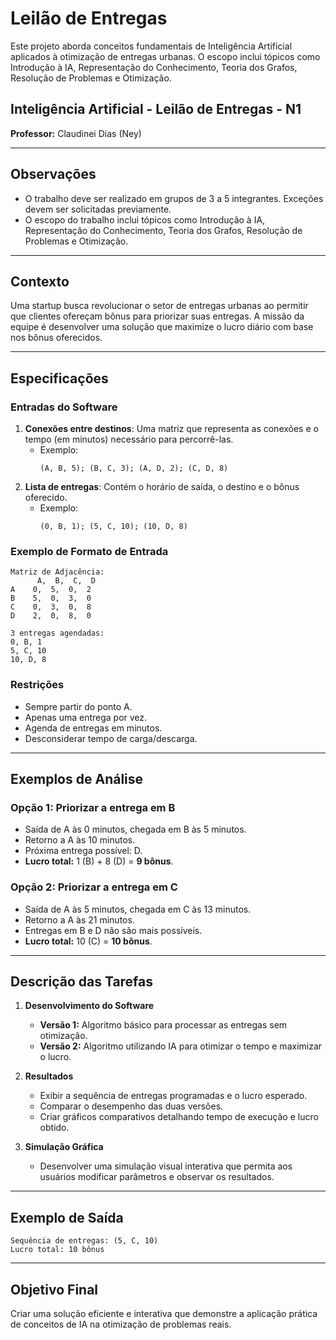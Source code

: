 # Leilão de Entregas

Este projeto aborda conceitos fundamentais de Inteligência Artificial aplicados à otimização de entregas urbanas. O escopo inclui tópicos como Introdução à IA, Representação do Conhecimento, Teoria dos Grafos, Resolução de Problemas e Otimização.

## Inteligência Artificial - Leilão de Entregas - N1

**Professor:** Claudinei Dias (Ney)

---

## Observações

- O trabalho deve ser realizado em grupos de 3 a 5 integrantes. Exceções devem ser solicitadas previamente.
- O escopo do trabalho inclui tópicos como Introdução à IA, Representação do Conhecimento, Teoria dos Grafos, Resolução de Problemas e Otimização.

---

## Contexto

Uma startup busca revolucionar o setor de entregas urbanas ao permitir que clientes ofereçam bônus para priorizar suas entregas. A missão da equipe é desenvolver uma solução que maximize o lucro diário com base nos bônus oferecidos.

---

## Especificações

### Entradas do Software

1. **Conexões entre destinos**: Uma matriz que representa as conexões e o tempo (em minutos) necessário para percorrê-las.
    - Exemplo:
      ```
      (A, B, 5); (B, C, 3); (A, D, 2); (C, D, 8)
      ```
2. **Lista de entregas**: Contém o horário de saída, o destino e o bônus oferecido.
    - Exemplo:
      ```
      (0, B, 1); (5, C, 10); (10, D, 8)
      ```

### Exemplo de Formato de Entrada

```
Matriz de Adjacência:
      A,  B,  C,  D
A    0,  5,  0,  2
B    5,  0,  3,  0
C    0,  3,  0,  8
D    2,  0,  8,  0

3 entregas agendadas:
0, B, 1
5, C, 10
10, D, 8
```

### Restrições

- Sempre partir do ponto A.
- Apenas uma entrega por vez.
- Agenda de entregas em minutos.
- Desconsiderar tempo de carga/descarga.

---

## Exemplos de Análise

### Opção 1: Priorizar a entrega em B
- Saída de A às 0 minutos, chegada em B às 5 minutos.
- Retorno a A às 10 minutos.
- Próxima entrega possível: D.
- **Lucro total:** 1 (B) + 8 (D) = **9 bônus**.

### Opção 2: Priorizar a entrega em C
- Saída de A às 5 minutos, chegada em C às 13 minutos.
- Retorno a A às 21 minutos.
- Entregas em B e D não são mais possíveis.
- **Lucro total:** 10 (C) = **10 bônus**.

---

## Descrição das Tarefas

1. **Desenvolvimento do Software**
    - **Versão 1:** Algoritmo básico para processar as entregas sem otimização.
    - **Versão 2:** Algoritmo utilizando IA para otimizar o tempo e maximizar o lucro.

2. **Resultados**
    - Exibir a sequência de entregas programadas e o lucro esperado.
    - Comparar o desempenho das duas versões.
    - Criar gráficos comparativos detalhando tempo de execução e lucro obtido.

3. **Simulação Gráfica**
    - Desenvolver uma simulação visual interativa que permita aos usuários modificar parâmetros e observar os resultados.

---

## Exemplo de Saída

```
Sequência de entregas: (5, C, 10)
Lucro total: 10 bônus
```

---

## Objetivo Final

Criar uma solução eficiente e interativa que demonstre a aplicação prática de conceitos de IA na otimização de problemas reais.


